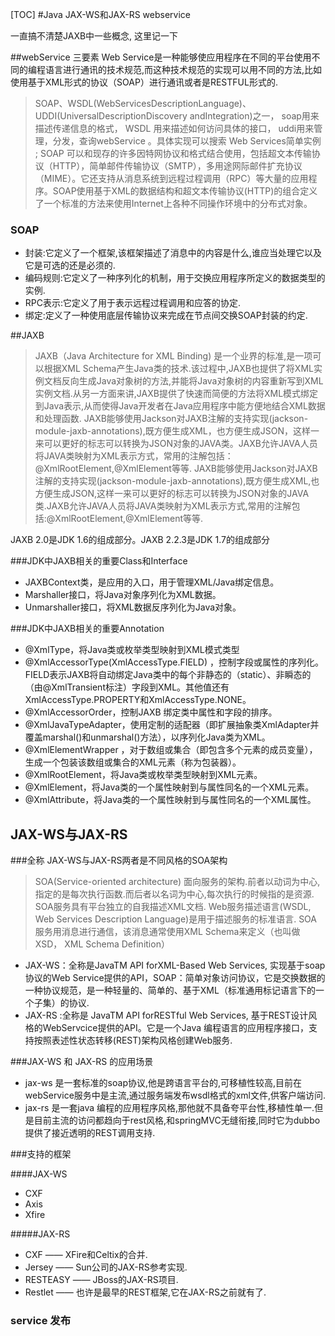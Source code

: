 [TOC]
#Java JAX-WS和JAX-RS webservice

一直搞不清楚JAXB中一些概念, 这里记一下

##webService 三要素
Web Service是一种能够使应用程序在不同的平台使用不同的编程语言进行通讯的技术规范,而这种技术规范的实现可以用不同的方法,比如使用基于XML形式的协议（SOAP）进行通讯或者是RESTFUL形式的.
> SOAP、WSDL(WebServicesDescriptionLanguage)、UDDI(UniversalDescriptionDiscovery andIntegration)之一， soap用来描述传递信息的格式， WSDL 用来描述如何访问具体的接口， uddi用来管理，分发，查询webService 。具体实现可以搜索 Web Services简单实例 ; SOAP 可以和现存的许多因特网协议和格式结合使用，包括超文本传输协议（HTTP），简单邮件传输协议（SMTP），多用途网际邮件扩充协议（MIME）。它还支持从消息系统到远程过程调用（RPC）等大量的应用程序。SOAP使用基于XML的数据结构和超文本传输协议(HTTP)的组合定义了一个标准的方法来使用Internet上各种不同操作环境中的分布式对象。

### SOAP
- 封装:它定义了一个框架,该框架描述了消息中的内容是什么,谁应当处理它以及它是可选的还是必须的.
- 编码规则:它定义了一种序列化的机制，用于交换应用程序所定义的数据类型的实例.
- RPC表示:它定义了用于表示远程过程调用和应答的协定.
- 绑定:定义了一种使用底层传输协议来完成在节点间交换SOAP封装的约定.

##JAXB
> JAXB（Java Architecture for XML Binding) 是一个业界的标准,是一项可以根据XML Schema产生Java类的技术.该过程中,JAXB也提供了将XML实例文档反向生成Java对象树的方法,并能将Java对象树的内容重新写到XML实例文档.从另一方面来讲,JAXB提供了快速而简便的方法将XML模式绑定到Java表示,从而使得Java开发者在Java应用程序中能方便地结合XML数据和处理函数.
> JAXB能够使用Jackson对JAXB注解的支持实现(jackson-module-jaxb-annotations),既方便生成XML，也方便生成JSON，这样一来可以更好的标志可以转换为JSON对象的JAVA类。JAXB允许JAVA人员将JAVA类映射为XML表示方式，常用的注解包括：@XmlRootElement,@XmlElement等等. JAXB能够使用Jackson对JAXB注解的支持实现(jackson-module-jaxb-annotations),既方便生成XML,也方便生成JSON,这样一来可以更好的标志可以转换为JSON对象的JAVA类.JAXB允许JAVA人员将JAVA类映射为XML表示方式,常用的注解包括:@XmlRootElement,@XmlElement等等.

JAXB 2.0是JDK 1.6的组成部分。JAXB 2.2.3是JDK 1.7的组成部分

###JDK中JAXB相关的重要Class和Interface
- JAXBContext类，是应用的入口，用于管理XML/Java绑定信息。
- Marshaller接口，将Java对象序列化为XML数据。
- Unmarshaller接口，将XML数据反序列化为Java对象。

###JDK中JAXB相关的重要Annotation
- @XmlType，将Java类或枚举类型映射到XML模式类型
- @XmlAccessorType(XmlAccessType.FIELD) ，控制字段或属性的序列化。FIELD表示JAXB将自动绑定Java类中的每个非静态的（static）、非瞬态的（由@XmlTransient标注）字段到XML。其他值还有XmlAccessType.PROPERTY和XmlAccessType.NONE。
- @XmlAccessorOrder，控制JAXB 绑定类中属性和字段的排序。
- @XmlJavaTypeAdapter，使用定制的适配器（即扩展抽象类XmlAdapter并覆盖marshal()和unmarshal()方法），以序列化Java类为XML。
- @XmlElementWrapper ，对于数组或集合（即包含多个元素的成员变量），生成一个包装该数组或集合的XML元素（称为包装器）。
- @XmlRootElement，将Java类或枚举类型映射到XML元素。
- @XmlElement，将Java类的一个属性映射到与属性同名的一个XML元素。
- @XmlAttribute，将Java类的一个属性映射到与属性同名的一个XML属性。

## JAX-WS与JAX-RS

###全称
JAX-WS与JAX-RS两者是不同风格的SOA架构
> SOA(Service-oriented architecture) 面向服务的架构.前者以动词为中心,指定的是每次执行函数.而后者以名词为中心,每次执行的时候指的是资源.
> SOA服务具有平台独立的自我描述XML文档. Web服务描述语言(WSDL, Web Services Description Language)是用于描述服务的标准语言.
> SOA 服务用消息进行通信，该消息通常使用XML Schema来定义（也叫做XSD， XML Schema Definition）

- JAX-WS：全称是JavaTM API forXML-Based Web Services, 实现基于soap协议的Web Service提供的API，SOAP：简单对象访问协议，它是交换数据的一种协议规范，是一种轻量的、简单的、基于XML（标准通用标记语言下的一个子集）的协议.
- JAX-RS :全称是 JavaTM API forRESTful Web Services, 基于REST设计风格的WebServcice提供的API。它是一个Java 编程语言的应用程序接口，支持按照表述性状态转移(REST)架构风格创建Web服务.

###JAX-WS 和 JAX-RS 的应用场景

- jax-ws 是一套标准的soap协议,他是跨语言平台的,可移植性较高,目前在webService服务中是主流,通过服务端发布wsdl格式的xml文件,供客户端访问.
- jax-rs 是一套java 编程的应用程序风格,那他就不具备夸平台性,移植性单一.但是目前主流的访问都趋向于rest风格,和springMVC无缝衔接,同时它为dubbo提供了接近透明的REST调用支持.

###支持的框架

####JAX-WS
- CXF
- Axis
- Xfire

#####JAX-RS
- CXF —— XFire和Celtix的合并.
- Jersey —— Sun公司的JAX-RS参考实现.
- RESTEASY —— JBoss的JAX-RS项目.
- Restlet —— 也许是最早的REST框架,它在JAX-RS之前就有了.

### service 发布





